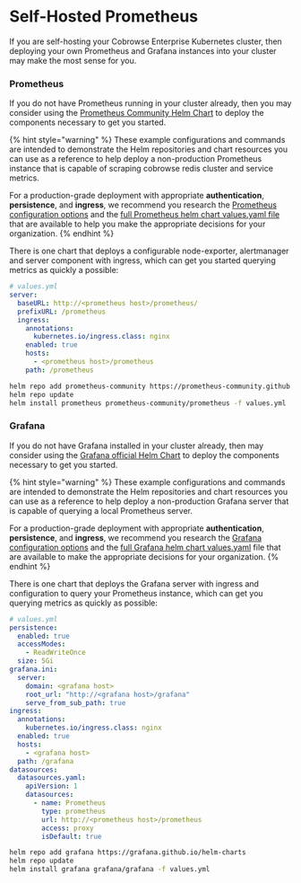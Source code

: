 # Self-Hosted Prometheus

If you are self-hosting your Cobrowse Enterprise Kubernetes cluster, then deploying your own Prometheus and Grafana instances into your cluster may make the most sense for you.

### Prometheus

If you do not have Prometheus running in your cluster already, then you may consider using the [Prometheus Community Helm Chart](https://github.com/prometheus-community/helm-charts) to deploy the components necessary to get you started.

{% hint style="warning" %}
These example configurations and commands are intended to demonstrate the Helm repositories and chart resources you can use as a reference to help deploy a non-production Prometheus instance that is capable of scraping cobrowse redis cluster and service metrics.

For a production-grade deployment with appropriate **authentication**, **persistence**, and **ingress**, we recommend you research the [Prometheus configuration options](https://prometheus.io/docs/prometheus/latest/configuration/configuration/) and the [full Prometheus helm chart values.yaml file](https://github.com/prometheus-community/helm-charts/blob/main/charts/prometheus/values.yaml) that are available to help you make the appropriate decisions for your organization.
{% endhint %}

There is one chart that deploys a configurable node-exporter, alertmanager and server component with ingress, which can get you started querying metrics as quickly a possible:

```yaml
# values.yml
server:
  baseURL: http://<prometheus host>/prometheus/
  prefixURL: /prometheus
  ingress:
    annotations:
      kubernetes.io/ingress.class: nginx
    enabled: true
    hosts:
      - <prometheus host>/prometheus
    path: /prometheus
```

```bash
helm repo add prometheus-community https://prometheus-community.github.io/helm-charts
helm repo update
helm install prometheus prometheus-community/prometheus -f values.yml
```

### Grafana

If you do not have Grafana installed in your cluster already, then may consider using the [Grafana official Helm Chart](https://github.com/grafana/helm-charts) to deploy the components necessary to get you started.

{% hint style="warning" %}
These example configurations and commands are intended to demonstrate the Helm repositories and chart resources you can use as a reference to help deploy a non-production Grafana server that is capable of querying a local Prometheus server.

For a production-grade deployment with appropriate **authentication**, **persistence**, and **ingress**, we recommend you research the [Grafana configuration options](https://grafana.com/docs/grafana/latest/administration/configuration/) and the [full Grafana helm chart values.yaml](https://github.com/grafana/helm-charts/blob/main/charts/grafana/values.yaml) file that are available to make the appropriate decisions for your organization.
{% endhint %}

There is one chart that deploys the Grafana server with ingress and configuration to query your Prometheus instance, which can get you querying metrics as quickly as possible:

```yaml
# values.yml
persistence:
  enabled: true
  accessModes:
    - ReadWriteOnce
  size: 5Gi
grafana.ini:
  server:
    domain: <grafana host>
    root_url: "http://<grafana host>/grafana"
    serve_from_sub_path: true
ingress:
  annotations:
    kubernetes.io/ingress.class: nginx
  enabled: true
  hosts:
    - <grafana host>
  path: /grafana
datasources:
  datasources.yaml:
    apiVersion: 1
    datasources:
      - name: Prometheus
        type: prometheus
        url: http://<prometheus host>/prometheus
        access: proxy
        isDefault: true
```

```bash
helm repo add grafana https://grafana.github.io/helm-charts
helm repo update
helm install grafana grafana/grafana -f values.yml
```
